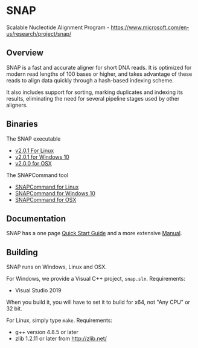 # SNAP

Scalable Nucleotide Alignment Program - <https://www.microsoft.com/en-us/research/project/snap/>

## Overview

SNAP is a fast and accurate aligner for short DNA reads. It is optimized for
modern read lengths of 100 bases or higher, and takes advantage of these reads
to align data quickly through a hash-based indexing scheme.

It also includes support for sorting, marking duplicates and indexing its results, eliminating the 
need for several pipeline stages used by other aligners.

## Binaries

The SNAP executable
- [v2.0.1 For Linux](https://1drv.ms/u/s!AhuEg_0yZD86hcpYCkpLlDktZnVaow?e=YX60aF)
- [v2.0.1 for Windows 10](https://1drv.ms/u/s!AhuEg_0yZD86hcpZQUgOEMrmA5qaLA?e=6FYxAv)
- [v2.0.0 for OSX](https://1drv.ms/u/s!AhuEg_0yZD86hcphrIjwoeTjdSvgoA?e=coSU85)

The SNAPCommand tool
- [SNAPCommand for Linux](https://1drv.ms/u/s!AhuEg_0yZD86hcpdvv0ZBdB1BqF57g?e=IHVbq2>)
- [SNAPCommand for Windows 10](https://1drv.ms/u/s!AhuEg_0yZD86hcpaSLKPRGJ6dcvVgA?e=vXH8y6)
- [SNAPCommand for OSX](https://1drv.ms/u/s!AhuEg_0yZD86hcpgy-ONBaw0DjFpTQ?e=cMc6eE)


## Documentation

SNAP has a one page [Quick Start Guide](https://1drv.ms/b/s!AhuEg_0yZD86hcpcvhSwRyDwk1Ru0Q?e=uAMJXV) and a more extensive [Manual](https://1drv.ms/b/s!AhuEg_0yZD86hcpblUt-muHKYsG8fA?e=R8ogug).

## Building

SNAP runs on Windows, Linux and OSX.

For Windows, we provide a Visual C++ project, `snap.sln`. Requirements:
- Visual Studio 2019

When you build it, you will have to set it to build for x64, not "Any CPU" or 32 bit.

For Linux, simply type `make`. Requirements:
- g++ version 4.8.5 or later
- zlib 1.2.11 or later from http://zlib.net/


